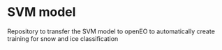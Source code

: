 # SVM model
Repository to transfer the SVM model to openEO to automatically create training for snow and ice classification 

